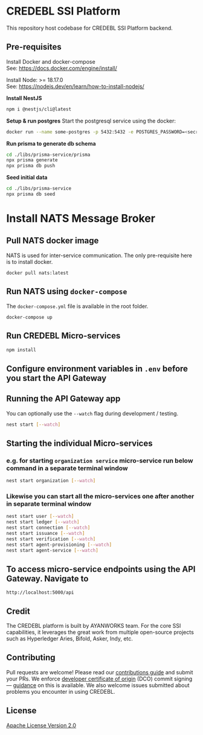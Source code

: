 # CREDEBL SSI Platform

This repository host codebase for CREDEBL SSI Platform backend.

## Pre-requisites

Install Docker and docker-compose
</br>See: https://docs.docker.com/engine/install/

Install Node: >= 18.17.0
</br>See: https://nodejs.dev/en/learn/how-to-install-nodejs/

**Install NestJS**
```bash
npm i @nestjs/cli@latest 
```

**Setup & run postgres**
Start the postgresql service using the docker:

```bash
docker run --name some-postgres -p 5432:5432 -e POSTGRES_PASSWORD=<secretpassword> -e POSTGRES_USER=credebl -d postgres
```

**Run prisma to generate db schema**

```bash
cd ./libs/prisma-service/prisma
npx prisma generate
npx prisma db push
```

**Seed initial data**

```bash
cd ./libs/prisma-service
npx prisma db seed
```

# Install NATS Message Broker
## Pull NATS docker image

NATS is used for inter-service communication. The only pre-requisite here is to install docker.

```
docker pull nats:latest
```

## Run NATS using `docker-compose`
The `docker-compose.yml` file is available in the root folder.

```
docker-compose up
```


## Run CREDEBL Micro-services

```bash
npm install
```

## Configure environment variables in `.env` before you start the API Gateway

## Running the API Gateway app
You can optionally use the `--watch` flag during development / testing.

```bash
nest start [--watch]
```

## Starting the individual Micro-services

### e.g. for starting `organization service` micro-service run below command in a separate terminal window

```bash
nest start organization [--watch]
```

### Likewise you can start all the micro-services one after another in separate terminal window

```bash
nest start user [--watch]
nest start ledger [--watch]
nest start connection [--watch]
nest start issuance [--watch]
nest start verification [--watch]
nest start agent-provisioning [--watch]
nest start agent-service [--watch]
```

## To access micro-service endpoints using the API Gateway. Navigate to

```
http://localhost:5000/api
```

## Credit

The CREDEBL platform is built by AYANWORKS team. 
For the core SSI capabilities, it leverages the great work from multiple open-source projects such as Hyperledger Aries, Bifold, Asker, Indy, etc.

## Contributing

Pull requests are welcome! Please read our [contributions guide](https://github.com/credebl/platform/blob/main/CONTRIBUTING.md) and submit your PRs. We enforce [developer certificate of origin](https://developercertificate.org/) (DCO) commit signing — [guidance](https://github.com/apps/dco) on this is available. We also welcome issues submitted about problems you encounter in using CREDEBL.

## License

[Apache License Version 2.0](https://github.com/credebl/platform/blob/main/LICENSE)

